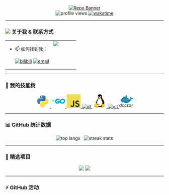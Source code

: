 <div align="center">

<a href="https://github.com/quasar2333">
  <img src="https://github-readme-stats.vercel.app/api/pin/?username=quasar2333&repo=quasar2333&theme=dracula" alt="Repo Banner">
</a>

</div>

<div align="center">
  <img src="https://komarev.com/ghpvc/?username=quasar2333&label=Profile%20views&color=blueviolet&style=flat-square" alt="profile views"/>
  <a href="https://wakatime.com/@141f2333-659e-4a4a-a9a3-481335b3e232"><img src="https://wakatime.com/badge/user/141f2333-659e-4a4a-a9a3-481335b3e232.svg" alt="wakatime"></a>
</div>

---

### <picture><img src = "https://github.com/7oSkaaa/7oSkaaa/blob/main/Images/Connect-with-me.gif?raw=true" width = 50px></picture> 关于我 & 联系方式

<table align="center">
<tr>
<td valign="top" width="65%">

- 📫 如何找到我：
  <p align="left">
    <a href="https://space.bilibili.com/35928678" target="blank"><img align="center" src="https://raw.githubusercontent.com/rahuldkjain/github-profile-readme-generator/master/src/images/icons/Social/bilibili.svg" alt="bilibili" height="30" width="40" /></a>
    <a href="mailto:你的邮箱地址" target="blank"><img align="center" src="https://cdn.simpleicons.org/gmail/D14836" alt="email" height="30" width="30" /></a>
    <!-- 在这里添加更多社交链接 -->
  </p>
</td>
<td valign="top" width="35%">
  <img src="https://github-readme-stats.vercel.app/api?username=quasar2333&show_icons=true&theme=dracula&include_all_commits=true&count_private=true"/>
</td>
</tr>
</table>

---

### 🚀 我的技能树

<p align="center">
    <a href="https://www.python.org" target="_blank"> <img src="https://raw.githubusercontent.com/devicons/devicon/master/icons/python/python-original.svg" alt="python" width="45" height="45"/> </a>
    <a href="https://go.dev/" target="_blank"> <img src="https://raw.githubusercontent.com/devicons/devicon/master/icons/go/go-original-wordmark.svg" alt="go" width="45" height="45"/> </a>
    <a href="https://developer.mozilla.org/en-US/docs/Web/JavaScript" target="_blank"> <img src="https://raw.githubusercontent.com/devicons/devicon/master/icons/javascript/javascript-original.svg" alt="javascript" width="45" height="45"/> </a>
    <a href="https://www.qt.io/" target="_blank"> <img src="https://upload.wikimedia.org/wikipedia/commons/0/0b/Qt_logo_2016.svg" alt="qt" width="45" height="45"/> </a>
    <a href="https://www.linux.org/" target="_blank"> <img src="https://raw.githubusercontent.com/devicons/devicon/master/icons/linux/linux-original.svg" alt="linux" width="45" height="45"/> </a>
    <a href="https://git-scm.com/" target="_blank"> <img src="https://www.vectorlogo.zone/logos/git-scm/git-scm-icon.svg" alt="git" width="45" height="45"/> </a>
    <a href="https://www.docker.com/" target="_blank"> <img src="https://raw.githubusercontent.com/devicons/devicon/master/icons/docker/docker-original-wordmark.svg" alt="docker" width="45" height="45"/> </a>
</p>

---

### 📊 GitHub 统计数据

<p align="center">
  <img align="center" src="https://github-readme-stats.vercel.app/api/top-langs?username=quasar2333&show_icons=true&locale=en&layout=compact&theme=dracula" alt="top langs" />
   
  <img align="center" src="https://github-readme-streak-stats.herokuapp.com/?user=quasar2333&theme=dracula" alt="streak stats" />
</p>

---

### 📌 精选项目

<p align="center">
  <!-- 将下面的 username 和 repo 替换成你自己的项目 -->
  <a href="https://github.com/quasar2333/pyqt-fluent-components"><img src="https://github-readme-stats.vercel.app/api/pin/?username=quasar2333&repo=pyqt-fluent-components&theme=dracula"/></a>
  <a href="https://github.com/quasar2333/MusicPlayer"><img src="https://github-readme-stats.vercel.app/api/pin/?username=quasar2333&repo=MusicPlayer&theme=dracula"/></a>
</p>

---

### ⚡ GitHub 活动

<!--START_SECTION:activity-->

<!--END_SECTION:activity-->

